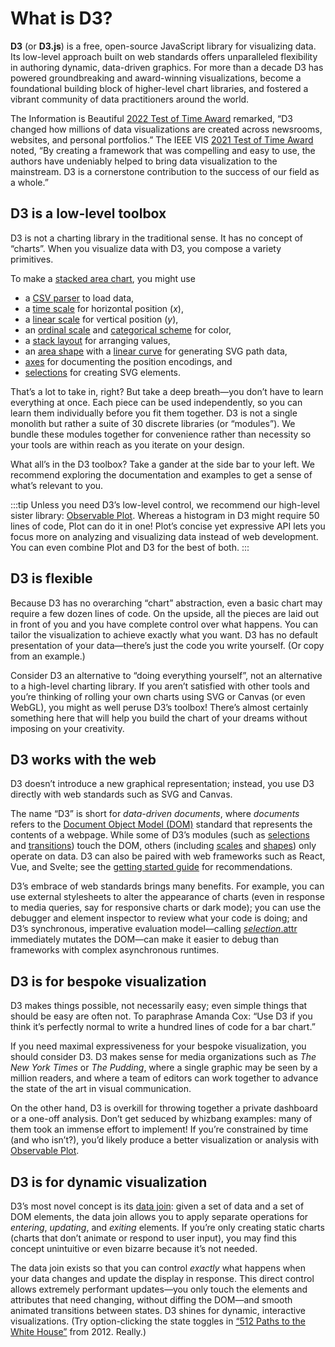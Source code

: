 # What is D3?

**D3** (or **D3.js**) is a free, open-source JavaScript library for visualizing data. Its low-level approach built on web standards offers unparalleled flexibility in authoring dynamic, data-driven graphics. For more than a decade D3 has powered groundbreaking and award-winning visualizations, become a foundational building block of higher-level chart libraries, and fostered a vibrant community of data practitioners around the world.

The Information is Beautiful [2022 Test of Time Award](https://nightingaledvs.com/information-is-beautiful-awards-test-of-time/) remarked, “D3 changed how millions of data visualizations are created across newsrooms, websites, and personal portfolios.” The IEEE VIS [2021 Test of Time Award](https://ieeevis.org/year/2021/info/awards/test-of-time-awards) noted, “By creating a framework that was compelling and easy to use, the authors have undeniably helped to bring data visualization to the mainstream. D3 is a cornerstone contribution to the success of our field as a whole.”

## D3 is a low-level toolbox

D3 is not a charting library in the traditional sense. It has no concept of “charts”. When you visualize data with D3, you compose a variety primitives.

To make a [stacked area chart](https://observablehq.com/@d3/stacked-area-chart/2), you might use

- a [CSV parser](./d3-dsv.md) to load data,
- a [time scale](./d3-scale/time.md) for horizontal position (*x*),
- a [linear scale](./d3-scale/linear.md) for vertical position (*y*),
- an [ordinal scale](./d3-scale/ordinal.md) and [categorical scheme](./d3-scale-chromatic/categorical.md) for color,
- a [stack layout](./d3-shape/stack.md) for arranging values,
- an [area shape](./d3-shape/area.md) with a [linear curve](./d3-shape/curve.md) for generating SVG path data,
- [axes](./d3-axis.md) for documenting the position encodings, and
- [selections](./d3-selection.md) for creating SVG elements.

That’s a lot to take in, right? But take a deep breath—you don’t have to learn everything at once. Each piece can be used independently, so you can learn them individually before you fit them together. D3 is not a single monolith but rather a suite of 30 discrete libraries (or “modules”). We bundle these modules together for convenience rather than necessity so your tools are within reach as you iterate on your design.

What all’s in the D3 toolbox? Take a gander at the side bar to your left. We recommend exploring the documentation and examples to get a sense of what’s relevant to you.

:::tip
Unless you need D3’s low-level control, we recommend our high-level sister library: [Observable Plot](https://observablehq.com/plot). Whereas a histogram in D3 might require 50 lines of code, Plot can do it in one! Plot’s concise yet expressive API lets you focus more on analyzing and visualizing data instead of web development. You can even combine Plot and D3 for the best of both.
:::

## D3 is flexible

Because D3 has no overarching “chart” abstraction, even a basic chart may require a few dozen lines of code. On the upside, all the pieces are laid out in front of you and you have complete control over what happens. You can tailor the visualization to achieve exactly what you want. D3 has no default presentation of your data—there’s just the code you write yourself. (Or copy from an example.)

Consider D3 an alternative to “doing everything yourself”, not an alternative to a high-level charting library. If you aren’t satisfied with other tools and you’re thinking of rolling your own charts using SVG or Canvas (or even WebGL), you might as well peruse D3’s toolbox! There’s almost certainly something here that will help you build the chart of your dreams without imposing on your creativity.

## D3 works with the web

D3 doesn’t introduce a new graphical representation; instead, you use D3 directly with web standards such as SVG and Canvas.

The name “D3” is short for *data-driven documents*, where *documents* refers to the [Document Object Model (DOM)](https://developer.mozilla.org/en-US/docs/Web/API/Document_Object_Model) standard that represents the contents of a webpage. While some of D3’s modules (such as [selections](./d3-selection.md) and [transitions](./d3-selection.md)) touch the DOM, others (including [scales](./d3-scale.md) and [shapes](./d3-shape.md)) only operate on data. D3 can also be paired with web frameworks such as React, Vue, and Svelte; see the [getting started guide](./getting-started.md) for recommendations.

D3’s embrace of web standards brings many benefits. For example, you can use external stylesheets to alter the appearance of charts (even in response to media queries, say for responsive charts or dark mode); you can use the debugger and element inspector to review what your code is doing; and D3’s synchronous, imperative evaluation model—calling [*selection*.attr](./d3-selection/modifying.md#selection_attr) immediately mutates the DOM—can make it easier to debug than frameworks with complex asynchronous runtimes.

## D3 is for bespoke visualization

D3 makes things possible, not necessarily easy; even simple things that should be easy are often not. To paraphrase Amanda Cox: “Use D3 if you think it’s perfectly normal to write a hundred lines of code for a bar chart.”

If you need maximal expressiveness for your bespoke visualization, you should consider D3. D3 makes sense for media organizations such as *The New York Times* or *The Pudding*, where a single graphic may be seen by a million readers, and where a team of editors can work together to advance the state of the art in visual communication.

On the other hand, D3 is overkill for throwing together a private dashboard or a one-off analysis. Don’t get seduced by whizbang examples: many of them took an immense effort to implement! If you’re constrained by time (and who isn’t?), you’d likely produce a better visualization or analysis with [Observable Plot](https://observablehq.com/plot).

## D3 is for dynamic visualization

D3’s most novel concept is its [data join](./d3-selection/joining.md): given a set of data and a set of DOM elements, the data join allows you to apply separate operations for *entering*, *updating*, and *exiting* elements. If you’re only creating static charts (charts that don’t animate or respond to user input), you may find this concept unintuitive or even bizarre because it’s not needed.

The data join exists so that you can control *exactly* what happens when your data changes and update the display in response. This direct control allows extremely performant updates—you only touch the elements and attributes that need changing, without diffing the DOM—and smooth animated transitions between states. D3 shines for dynamic, interactive visualizations. (Try option-clicking the state toggles in [“512 Paths to the White House”](https://archive.nytimes.com/www.nytimes.com/interactive/2012/11/02/us/politics/paths-to-the-white-house.html) from 2012. Really.)
